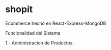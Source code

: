 # shopit
Ecommerce hecho en React-Express-MongoDB

Funcionalidad del Sistema

1.- Administracion de Productos.
